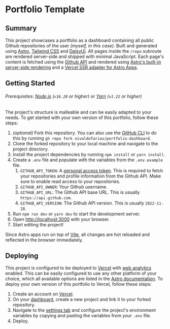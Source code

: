 # Portfolio Template

## Summary

This project showcases a portfolio as a dashboard containing all public Github repositories of the user _(myself, in this case)_. Built and generated using [Astro](https://astro.build/), [Tailwind CSS](https://tailwindcss.com/) and [DaisyUI](https://daisyui.com/). All pages inside the `/repo` subroute are rendered server-side and shipped with minimal JavaScript. Each page's content is fetched using the [Github API](https://docs.github.com/en/rest) and rendered using [Astro's built-in server-side rendering](https://docs.astro.build/en/guides/server-side-rendering/) and a [Vercel SSR adapter for Astro Apps](https://docs.astro.build/en/guides/integrations-guide/vercel/).

## Getting Started

###### Prerequisites: [Node.js](https://nodejs.org/en/) (`v16.20` or higher) or [Yarn](https://yarnpkg.com/) (`v1.22` or higher)

The project's structure is malleable and can be easily adapted to your needs. To get started with your own version of this portfolio, follow these steps:

1. _(optional)_ Fork this repository. You can also use the [GitHub CLI](https://cli.github.com/) to do this by running `gh repo fork nivaldofarias/portfolio-dashboard`.
2. Clone the forked repository to your local machine and navigate to the project directory.
3. Install the project dependencies by running `npm install` or `yarn install`.
4. Create a `.env` file and populate with the variables from the `.env.example` file.
   1. `GITHUB_API_TOKEN`: A [personal access token](https://docs.github.com/en/github/authenticating-to-github/keeping-your-account-and-data-secure/creating-a-personal-access-token). This is required to fetch your repositories and profile information from the Github API. Make sure to enable read access to your repositories.
   2. `GITHUB_API_OWNER`: Your Github username.
   3. `GITHUB_API_URL`: The Github API base URL. This is usually `https://api.github.com`.
   4. `GITHUB_API_VERSION`: The Github API version. This is usually `2022-11-28`.
5. Run `npm run dev` or `yarn dev` to start the development server.
6. Open [http://localhost:3000](http://localhost:3000) with your browser.
7. Start editing the project!

Since Astro apps run on top of [Vite](https://vitejs.dev/), all changes are hot reloaded and reflected in the browser immediately.

## Deploying

This project is configured to be deployed to [Vercel](https://vercel.com/) with [web analytics](https://vercel.com/docs/concepts/analytics) enabled. This can be easily configured to use any other platform of your choice, which all available options are listed in the [Astro documentation](https://docs.astro.build/en/guides/deploy/). To deploy your own version of this portfolio to Vercel, follow these steps:

1. Create an account on [Vercel](https://vercel.com/).
2. On your [dashboard](https://vercel.com/dashboard), create a new project and link it to your forked repository.
3. Navigate to the [settings tab](https://vercel.com/nivaldofarias/portfolio-dashboard/settings) and configure the project's environment variables by copying and pasting the variables from your `.env` file.
4. Deploy.

